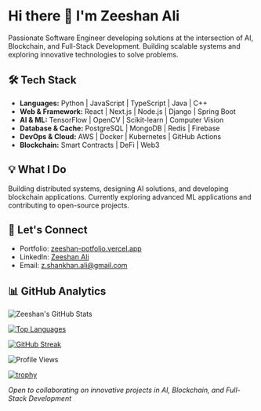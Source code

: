 # Hi there 👋 I'm Zeeshan Ali

Passionate Software Engineer developing solutions at the intersection of AI, Blockchain, and Full-Stack Development. Building scalable systems and exploring innovative technologies to solve problems.

## 🛠️ Tech Stack
- **Languages:** Python | JavaScript | TypeScript | Java | C++
- **Web & Framework:** React | Next.js | Node.js | Django | Spring Boot
- **AI & ML:** TensorFlow | OpenCV | Scikit-learn | Computer Vision
- **Database & Cache:** PostgreSQL | MongoDB | Redis | Firebase
- **DevOps & Cloud:** AWS | Docker | Kubernetes | GitHub Actions
- **Blockchain:** Smart Contracts | DeFi | Web3

## 💡 What I Do
Building distributed systems, designing AI solutions, and developing blockchain applications. Currently exploring advanced ML applications and contributing to open-source projects.

## 🤝 Let's Connect
- Portfolio: [zeeshan-potfolio.vercel.app](https://zeeshan-potfolio.vercel.app/)
- LinkedIn: [Zeeshan Ali](https://www.linkedin.com/in/zeeshan-ali-89b246193/)
- Email: z.shankhan.ali@gmail.com

## 📊 GitHub Analytics

![Zeeshan's GitHub Stats](https://github-readme-stats.vercel.app/api?username=zeeshan-ali-dev&show_icons=true&theme=radical)

[![Top Languages](https://github-readme-stats.vercel.app/api/top-langs/?username=zeeshan-ali-dev&layout=compact&theme=radical)](https://github.com/zeeshan-ali-dev/github-readme-stats)

[![GitHub Streak](https://github-readme-streak-stats.herokuapp.com/?user=zeeshan-ali-dev&theme=radical)](https://git.io/streak-stats)

![Profile Views](https://komarev.com/ghpvc/?username=zeeshan-ali-dev&color=blueviolet)

[![trophy](https://github-profile-trophy.vercel.app/?username=zeeshan-ali-dev&theme=radical)](https://github.com/ryo-ma/github-profile-trophy)

*Open to collaborating on innovative projects in AI, Blockchain, and Full-Stack Development*
